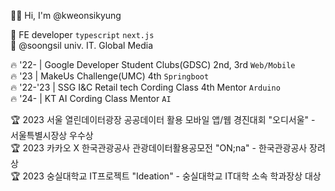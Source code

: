 👋🏻 Hi, I'm @kweonsikyung </br>
 
🌱 FE developer `typescript` `next.js`  </br>
🏫 @soongsil univ. IT. Global Media</br>

🔥 '22- | Google Developer Student Clubs(GDSC) 2nd, 3rd `Web/Mobile`<br>
🔥 '23 | MakeUs Challenge(UMC) 4th `Springboot`<br>
🔥 '22-'23 | SSG I&C Retail tech Cording Class 4th Mentor `Arduino`<br>
🔥 '24- | KT AI Cording Class Mentor `AI`<br>

🏆 2023 서울 열린데이터광장 공공데이터 활용 모바일 앱/웹 경진대회 "오디서울" - 서울특별시장상 우수상</br> 
🏆 2023 카카오 X 한국관광공사 관광데이터활용공모전 "ON;na" - 한국관광공사 장려상  </br>
🏆 2023 숭실대학교 IT프로젝트 "Ideation" - 숭실대학교 IT대학 소속 학과장상 대상  </br>


